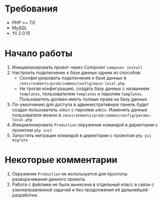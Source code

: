 Требования
================================================================================
* PHP >= 7.0
* MySQL
* Yii 2.0.15

Начало работы
================================================================================
1. Инициализировать проект через Composer `composer install`
2. Настроить подключение к базе данных одним из способов:
   * Сконфигурировать подключение к базе данных в `/environments/prod/common/config/main-local.php` 
   * Не трогая конфигурацию, создать базу данных с названием `templates`, пользователем `templates` и паролем `templates`. Пользователь должен иметь полные права на базу данных.
3. По-умолчанию для доступа в административную панель будет создан пользователь `admin` с паролем `admin`. Изменить данные пользователя можно в `/environments/prod/common/config/params-local.php`
4. Инициализировать `Production` окружение командой в директории с проектом `php init`
5. Запустить миграции командой в директории с проектом `php yii migrate`

Некоторые комментарии
================================================================================
1. Окружение `Production` не используется для простоты разворачивания данного проекта.
2. Работа с файлами не была вынесена в отдельный класс в связи с узконаправленной задачей и без продолжения её дальнейшей разработки. 
